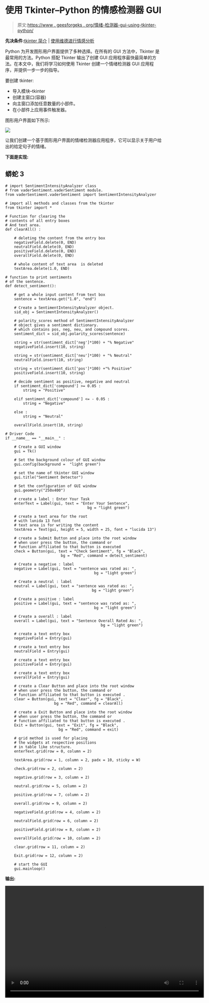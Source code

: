 # 使用 Tkinter–Python 的情感检测器 GUI

> 原文:[https://www . geesforgeks . org/情绪-检测器-gui-using-tkinter-python/](https://www.geeksforgeeks.org/sentiment-detector-gui-using-tkinter-python/)

**先决条件:**[tkinter 简介](https://www.geeksforgeeks.org/python-gui-tkinter/) | [使用维德进行情感分析](https://www.geeksforgeeks.org/python-sentiment-analysis-using-vader/)

Python 为开发图形用户界面提供了多种选择。在所有的 GUI 方法中，Tkinter 是最常用的方法。Python 搭配 Tkinter 输出了创建 GUI 应用程序最快最简单的方法。在本文中，我们将学习如何使用 Tkinter 创建一个情绪检测器 GUI 应用程序，并提供一步一步的指导。

要创建 tkinter:

*   导入模块–tkinter
*   创建主窗口(容器)
*   向主窗口添加任意数量的小部件。
*   在小部件上应用事件触发器。

图形用户界面如下所示:

![](img/ad2b078ab1d8cb924a3ac2495d265a0b.png)

让我们创建一个基于图形用户界面的情绪检测器应用程序，它可以显示关于用户给出的给定句子的情绪。

**下面是实现:**

## 蟒蛇 3

```
# import SentimentIntensityAnalyzer class
# from vaderSentiment.vaderSentiment module.
from vaderSentiment.vaderSentiment import SentimentIntensityAnalyzer

# import all methods and classes from the tkinter
from tkinter import *

# Function for clearing the  
# contents of all entry boxes
# And text area.
def clearAll() :

    # deleting the content from the entry box
    negativeField.delete(0, END)
    neutralField.delete(0, END)
    positiveField.delete(0, END)
    overallField.delete(0, END)

    # whole content of text area  is deleted
    textArea.delete(1.0, END)

# function to print sentiments
# of the sentence.
def detect_sentiment():

    # get a whole input content from text box
    sentence = textArea.get("1.0", "end")

    # Create a SentimentIntensityAnalyzer object.
    sid_obj = SentimentIntensityAnalyzer()

    # polarity_scores method of SentimentIntensityAnalyzer
    # object gives a sentiment dictionary.
    # which contains pos, neg, neu, and compound scores.
    sentiment_dict = sid_obj.polarity_scores(sentence)

    string = str(sentiment_dict['neg']*100) + "% Negative"
    negativeField.insert(10, string)

    string = str(sentiment_dict['neu']*100) + "% Neutral"
    neutralField.insert(10, string)

    string = str(sentiment_dict['pos']*100) +"% Positive"
    positiveField.insert(10, string)

    # decide sentiment as positive, negative and neutral
    if sentiment_dict['compound'] >= 0.05 :
        string = "Positive"

    elif sentiment_dict['compound'] <= - 0.05 :
        string = "Negative"

    else :
        string = "Neutral"

    overallField.insert(10, string)

# Driver Code
if __name__ == "__main__" :

    # Create a GUI window
    gui = Tk()

    # Set the background colour of GUI window
    gui.config(background =  "light green")

    # set the name of tkinter GUI window
    gui.title("Sentiment Detector")

    # Set the configuration of GUI window
    gui.geometry("250x400")

    # create a label : Enter Your Task
    enterText = Label(gui, text = "Enter Your Sentence",
                                     bg = "light green")

    # create a text area for the root
    # with lunida 13 font
    # text area is for writing the content
    textArea = Text(gui, height = 5, width = 25, font = "lucida 13")

    # create a Submit Button and place into the root window
    # when user press the button, the command or 
    # function affiliated to that button is executed 
    check = Button(gui, text = "Check Sentiment", fg = "Black",
                         bg = "Red", command = detect_sentiment)

    # Create a negative : label
    negative = Label(gui, text = "sentence was rated as: ",
                                        bg = "light green")

    # Create a neutral : label
    neutral = Label(gui, text = "sentence was rated as: ",
                                       bg = "light green")

    # Create a positive : label
    positive = Label(gui, text = "sentence was rated as: ",
                                        bg = "light green")

    # Create a overall : label
    overall = Label(gui, text = "Sentence Overall Rated As: ",
                                           bg = "light green")

    # create a text entry box 
    negativeField = Entry(gui)

    # create a text entry box 
    neutralField = Entry(gui)

    # create a text entry box 
    positiveField = Entry(gui)

    # create a text entry box 
    overallField = Entry(gui)

    # create a Clear Button and place into the root window
    # when user press the button, the command or 
    # function affiliated to that button is executed .
    clear = Button(gui, text = "Clear", fg = "Black",
                      bg = "Red", command = clearAll)

    # create a Exit Button and place into the root window
    # when user press the button, the command or 
    # function affiliated to that button is executed .
    Exit = Button(gui, text = "Exit", fg = "Black",
                        bg = "Red", command = exit)

    # grid method is used for placing 
    # the widgets at respective positions 
    # in table like structure.
    enterText.grid(row = 0, column = 2)

    textArea.grid(row = 1, column = 2, padx = 10, sticky = W)

    check.grid(row = 2, column = 2)

    negative.grid(row = 3, column = 2)

    neutral.grid(row = 5, column = 2)

    positive.grid(row = 7, column = 2)

    overall.grid(row = 9, column = 2)

    negativeField.grid(row = 4, column = 2)

    neutralField.grid(row = 6, column = 2)

    positiveField.grid(row = 8, column = 2)

    overallField.grid(row = 10, column = 2)

    clear.grid(row = 11, column = 2)

    Exit.grid(row = 12, column = 2)

    # start the GUI
    gui.mainloop()

```

**输出:**

<video class="wp-video-shortcode" id="video-413845-1" width="640" height="360" preload="metadata" controls=""><source type="video/mp4" src="https://media.geeksforgeeks.org/wp-content/uploads/20210116120203/FreeOnlineScreenRecorderProject5.mp4?_=1">[https://media.geeksforgeeks.org/wp-content/uploads/20210116120203/FreeOnlineScreenRecorderProject5.mp4](https://media.geeksforgeeks.org/wp-content/uploads/20210116120203/FreeOnlineScreenRecorderProject5.mp4)</video>